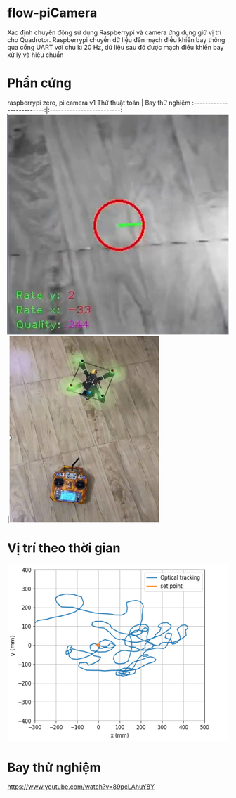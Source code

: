 # flow-piCamera
Xác định chuyển động sử dụng Raspberrypi và camera ứng dụng giữ vị trí cho Quadrotor. Raspberrypi chuyền dữ liệu đến mạch điều khiển bay
thông qua cổng UART với chu kì 20 Hz, dữ liệu sau đó được mạch điều khiển bay xử lý và hiệu chuẩn 
# Phần cứng
raspberrypi zero,
pi camera v1
Thử thuật toán              |  Bay thử nghiệm
:-------------------------:|:-------------------------:
![exampl](./Picture1.png)  |![exampl](./Picture2.png)
# Vị trí theo thời gian
![exampl](./Picture3.png)

# Bay thử nghiệm
https://www.youtube.com/watch?v=89pcLAhuY8Y

